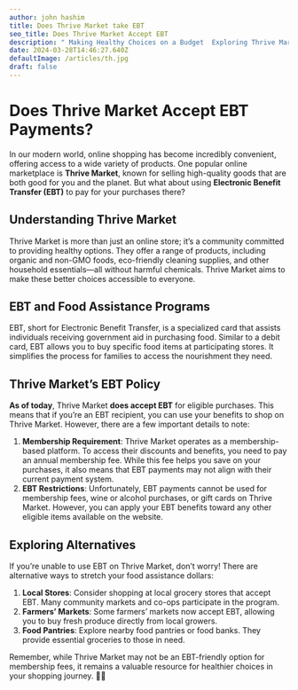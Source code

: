 ```yaml
---
author: john hashim
title: Does Thrive Market take EBT
seo_title: Does Thrive Market Accept EBT
description: " Making Healthy Choices on a Budget  Exploring Thrive Market and Alternatives"
date: 2024-03-28T14:46:27.640Z
defaultImage: /articles/th.jpg
draft: false
---
```



# Does Thrive Market Accept EBT Payments?

In our modern world, online shopping has become incredibly convenient, offering access to a wide variety of products. One popular online marketplace is **Thrive Market**, known for selling high-quality goods that are both good for you and the planet. But what about using **Electronic Benefit Transfer (EBT)** to pay for your purchases there?

## Understanding Thrive Market

Thrive Market is more than just an online store; it’s a community committed to providing healthy options. They offer a range of products, including organic and non-GMO foods, eco-friendly cleaning supplies, and other household essentials—all without harmful chemicals. Thrive Market aims to make these better choices accessible to everyone.

## EBT and Food Assistance Programs

EBT, short for Electronic Benefit Transfer, is a specialized card that assists individuals receiving government aid in purchasing food. Similar to a debit card, EBT allows you to buy specific food items at participating stores. It simplifies the process for families to access the nourishment they need.

## Thrive Market’s EBT Policy

**As of today**, Thrive Market **does accept EBT** for eligible purchases. This means that if you’re an EBT recipient, you can use your benefits to shop on Thrive Market. However, there are a few important details to note:

1. **Membership Requirement**: Thrive Market operates as a membership-based platform. To access their discounts and benefits, you need to pay an annual membership fee. While this fee helps you save on your purchases, it also means that EBT payments may not align with their current payment system.
2. **EBT Restrictions**: Unfortunately, EBT payments cannot be used for membership fees, wine or alcohol purchases, or gift cards on Thrive Market. However, you can apply your EBT benefits toward any other eligible items available on the website.

## Exploring Alternatives

If you’re unable to use EBT on Thrive Market, don’t worry! There are alternative ways to stretch your food assistance dollars:

1. **Local Stores**: Consider shopping at local grocery stores that accept EBT. Many community markets and co-ops participate in the program.
2. **Farmers’ Markets**: Some farmers’ markets now accept EBT, allowing you to buy fresh produce directly from local growers.
3. **Food Pantries**: Explore nearby food pantries or food banks. They provide essential groceries to those in need.

Remember, while Thrive Market may not be an EBT-friendly option for membership fees, it remains a valuable resource for healthier choices in your shopping journey. 🌱🛒
